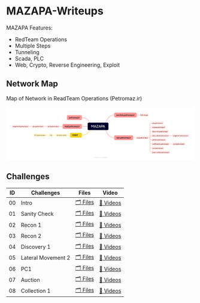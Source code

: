 # MAZAPA-Writeups

MAZAPA Features:
- RedTeam Operations
- Multiple Steps
- Tunneling
- Scada, PLC
- Web, Crypto, Reverse Engineering, Exploit

## Network Map

Map of Network in ReadTeam Operations (Petromaz.ir)

![Petromaz Map](./00-Intro/01-Map.png)

## Challenges

| ID | Challenges | Files | Video |
|---|---|---|---|
| 00 | Intro | [🗂 Files](./00-Intro/) | [👾 Videos](./00-Intro/) |
| 01 | Sanity Check | [🗂 Files](./01-Sanity-Check/) | [👾 Videos](./00-Intro/) |
| 02 | Recon 1 | [🗂 Files](./02-03-Recon%201%20&%202/) | [👾 Videos](./00-Intro/) |
| 03 | Recon 2 | [🗂 Files](./02-03-Recon%201%20&%202/) | [👾 Videos](./00-Intro/) |
| 04 | Discovery 1 | [🗂 Files](./04-Discovery-1/) | [👾 Videos](./00-Intro/) |
| 05 | Lateral Movement 2 | [🗂 Files](./05-Lateral-Movement-2/) | [👾 Videos](./00-Intro/) |
| 06 | PC1 | [🗂 Files](./06-PC1/) | [👾 Videos](./00-Intro/) |
| 07 | Auction | [🗂 Files](./07-Auction/) | [👾 Videos](./00-Intro/) |
| 08 | Collection 1 | [🗂 Files](./08-Collection-1/) | [👾 Videos](./00-Intro/) |
